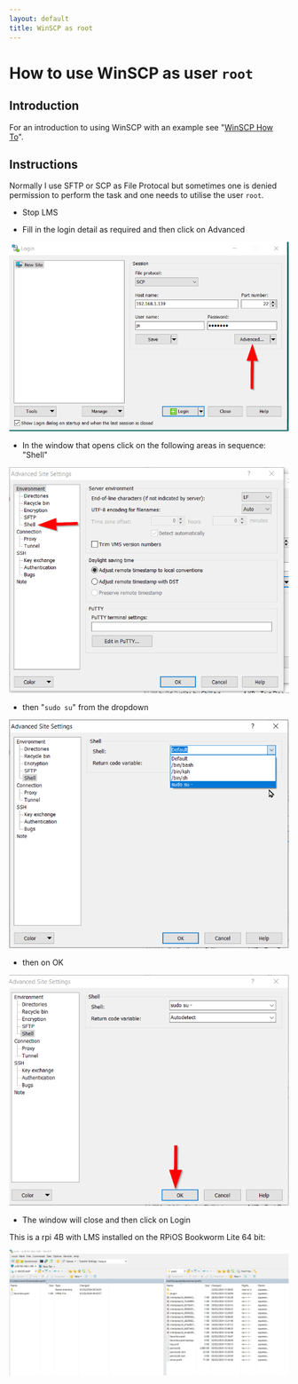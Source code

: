 ```yaml
---
layout: default
title: WinSCP as root
---
```


# How to use WinSCP as user `root`

## Introduction

For an introduction to using WinSCP with an example see "[WinSCP How To](winscp.md)".

## Instructions

Normally I use SFTP or SCP as File Protocal but sometimes one is denied permission to perform the task and one needs to utilise the user `root`.

* Stop LMS

* Fill in the login detail as required and then click on Advanced

![](assets/winscp/1-root-winscp.png)

* In the window that opens click on the following areas in sequence: "Shell"

![](assets/winscp/2-root-winscp.png)

* then "`sudo su`" from the dropdown

![](assets/winscp/3-root-winscp.png)

* then on OK

![](assets/winscp/4-root-winscp.png)

* The window will close and then click on Login

This is a rpi 4B with LMS installed on the RPiOS Bookworm Lite 64 bit:

![](assets/winscp/5-root-winscp.png)

